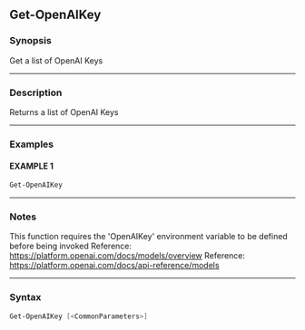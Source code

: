 Get-OpenAIKey
-------------




### Synopsis
Get a list of OpenAI Keys



---


### Description

Returns a list of OpenAI Keys



---


### Examples
#### EXAMPLE 1
```PowerShell
Get-OpenAIKey
```



---


### Notes
This function requires the 'OpenAIKey' environment variable to be defined before being invoked
Reference: https://platform.openai.com/docs/models/overview
Reference: https://platform.openai.com/docs/api-reference/models



---


### Syntax
```PowerShell
Get-OpenAIKey [<CommonParameters>]
```
